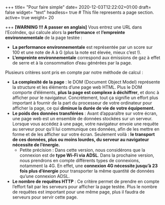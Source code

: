 +++
title= "Pour faire simple"
date= 2020-12-03T12:22:02+01:00
draft= false
widget= "text"
headless= true  # This file represents a page section.
active= true
weight= 20

+++
**[WARNING !!! A passer en anglais]**
Vous entrez une URL dans l’EcoIndex, qui calcule alors la **performance** et **l’empreinte environnementale** de la page testée :
- **La performance environnementale** est représentée par un score sur 100 et une note de A à G (plus la note est élevée, mieux c’est !).
- **L’empreinte environnementale** correspond aux émissions de gaz à effet de serre et à la consommation d’eau générées par la page.

Plusieurs critères sont pris en compte par notre méthode de calcul :
- **La complexité de la page** : le DOM (Document Object Model) représente la structure et les éléments d’une page web HTML. Plus le DOM comporte d’éléments, **plus la page est complexe à déchiffrer**, et donc à afficher pour le navigateur. Concrètement, tout ça signifie un effort plus important à fournir de la part du processeur de votre ordinateur pour afficher la page, ce qui **diminue la durée de vie de votre équipement.**
- **Le poids des données transférées** : Avant d’apparaître sur votre écran, une page web est un ensemble de données stockées sur un serveur. Lorsque vous accédez à une page, votre navigateur envoie une requête au serveur pour qu’il lui communique ces données, afin de les mettre en forme et de les afficher sur votre écran. Seulement voilà : **le transport de ces données, plus ou moins lourdes, du serveur au navigateur nécessite de l’énergie.**
  - Petite précision : Dans cette version, nous considérons que la connexion est de **type Wi-Fi via ADSL**. Dans la prochaine version, nous prendrons en compte différents types de connexions, notamment la 4G. En effet, une **connexion 4G nécessite jusqu’à 23 fois plus d’énergie** pour transporter la même quantité de données qu’une connexion ADSL.
- **Le nombre de requêtes HTTP** : Ce critère permet de prendre en compte l’effort fait par les serveurs pour afficher la page testée.  Plus le nombre de requêtes est important pour une même page, plus il faudra de serveurs pour servir cette page.
